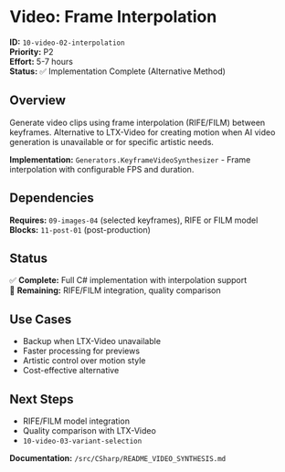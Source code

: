 # Video: Frame Interpolation

**ID:** `10-video-02-interpolation`  
**Priority:** P2  
**Effort:** 5-7 hours  
**Status:** ✅ Implementation Complete (Alternative Method)

## Overview

Generate video clips using frame interpolation (RIFE/FILM) between keyframes. Alternative to LTX-Video for creating motion when AI video generation is unavailable or for specific artistic needs.

**Implementation:** `Generators.KeyframeVideoSynthesizer` - Frame interpolation with configurable FPS and duration.

## Dependencies

**Requires:** `09-images-04` (selected keyframes), RIFE or FILM model  
**Blocks:** `11-post-01` (post-production)

## Status

✅ **Complete:** Full C# implementation with interpolation support  
🔄 **Remaining:** RIFE/FILM integration, quality comparison

## Use Cases

- Backup when LTX-Video unavailable
- Faster processing for previews
- Artistic control over motion style
- Cost-effective alternative

## Next Steps

- RIFE/FILM model integration
- Quality comparison with LTX-Video
- `10-video-03-variant-selection`

**Documentation:** `/src/CSharp/README_VIDEO_SYNTHESIS.md`

